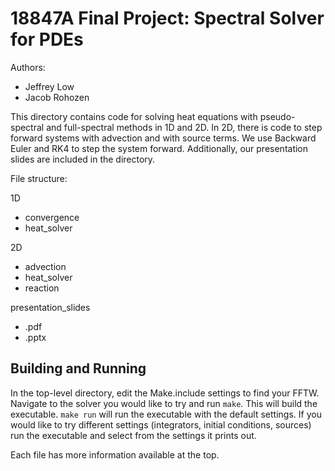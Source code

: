 # 18847A Final Project: Spectral Solver for PDEs

Authors:
 - Jeffrey Low
 - Jacob Rohozen

This directory contains code for solving heat equations with pseudo-spectral and full-spectral methods in 1D and 2D. In 2D, there is code to step forward systems with advection and with source terms. We use Backward Euler and RK4 to step the system forward. Additionally, our presentation slides are included in the directory.

File structure:

1D  
 - convergence  
 - heat_solver  

2D
 - advection  
 - heat_solver  
 - reaction  

presentation_slides
 - .pdf
 - .pptx

## Building and Running

In the top-level directory, edit the Make.include settings to find your FFTW.  
Navigate to the solver you would like to try and run `make`. This will build the executable. `make run` will run the executable with the default settings.
If you would like to try different settings (integrators, initial conditions, sources) run the executable and select from the settings it prints out.

Each file has more information available at the top.

